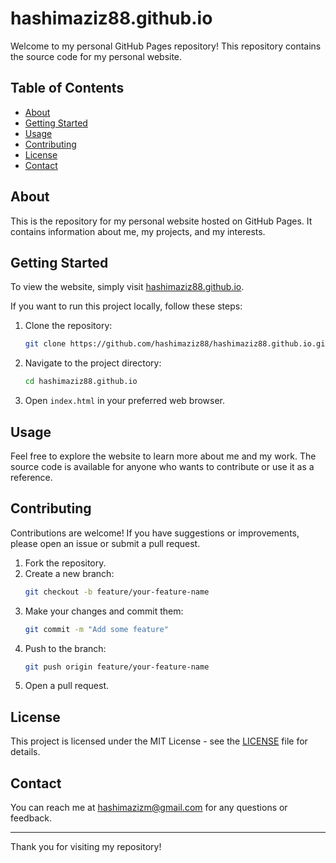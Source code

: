 # hashimaziz88.github.io

Welcome to my personal GitHub Pages repository! This repository contains the source code for my personal website.

## Table of Contents

- [About](#about)
- [Getting Started](#getting-started)
- [Usage](#usage)
- [Contributing](#contributing)
- [License](#license)
- [Contact](#contact)

## About

This is the repository for my personal website hosted on GitHub Pages. It contains information about me, my projects, and my interests.

## Getting Started

To view the website, simply visit [hashimaziz88.github.io](https://hashimaziz88.github.io).

If you want to run this project locally, follow these steps:

1. Clone the repository:
    ```sh
    git clone https://github.com/hashimaziz88/hashimaziz88.github.io.git
    ```
2. Navigate to the project directory:
    ```sh
    cd hashimaziz88.github.io
    ```
3. Open `index.html` in your preferred web browser.

## Usage

Feel free to explore the website to learn more about me and my work. The source code is available for anyone who wants to contribute or use it as a reference.

## Contributing

Contributions are welcome! If you have suggestions or improvements, please open an issue or submit a pull request. 

1. Fork the repository.
2. Create a new branch:
    ```sh
    git checkout -b feature/your-feature-name
    ```
3. Make your changes and commit them:
    ```sh
    git commit -m "Add some feature"
    ```
4. Push to the branch:
    ```sh
    git push origin feature/your-feature-name
    ```
5. Open a pull request.

## License

This project is licensed under the MIT License - see the [LICENSE](LICENSE) file for details.

## Contact

You can reach me at [hashimazizm@gmail.com](mailto:hashimazizm@gmail.com) for any questions or feedback.

---

Thank you for visiting my repository!
